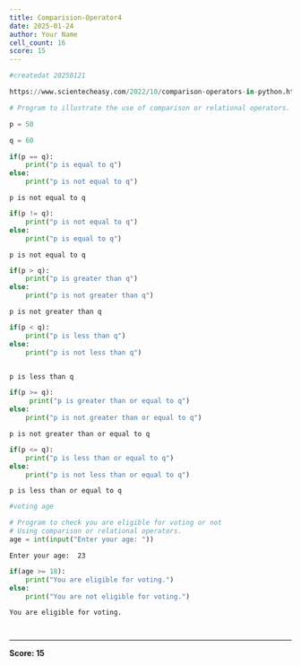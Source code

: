 ```yaml
---
title: Comparision-Operator4
date: 2025-01-24
author: Your Name
cell_count: 16
score: 15
---
```


```python
#createdat 20250121
```


```python
https://www.scientecheasy.com/2022/10/comparison-operators-in-python.html/
```


```python
# Program to illustrate the use of comparison or relational operators. 
```


```python
p = 50
```


```python
q = 60
```


```python
if(p == q):
    print("p is equal to q")
else:
    print("p is not equal to q")
```

    p is not equal to q



```python
if(p != q):
    print("p is not equal to q")
else:
    print("p is equal to q")
```

    p is not equal to q



```python
if(p > q):
    print("p is greater than q")
else:
    print("p is not greater than q")
```

    p is not greater than q



```python
if(p < q): 
    print("p is less than q")  
else: 
    print("p is not less than q")
   
```

    p is less than q



```python
if(p >= q):
     print("p is greater than or equal to q")
else:
    print("p is not greater than or equal to q")
```

    p is not greater than or equal to q



```python
if(p <= q):
    print("p is less than or equal to q")
else:
    print("p is not less than or equal to q")

```

    p is less than or equal to q



```python
#voting age
```


```python
# Program to check you are eligible for voting or not
# Using comparison or relational operators.
age = int(input("Enter your age: "))
```

    Enter your age:  23



```python
if(age >= 18):
    print("You are eligible for voting.")
else:
    print("You are not eligible for voting.")
```

    You are eligible for voting.



```python

```


```python

```


---
**Score: 15**